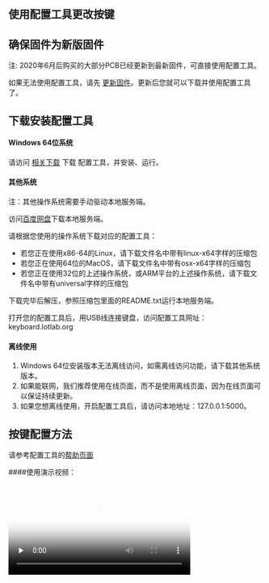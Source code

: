 使用配置工具更改按键
------------

确保固件为新版固件
-----------
注: 2020年6月后购买的大部分PCB已经更新到最新固件，可直接使用配置工具。

如果无法使用配置工具，请先 [更新固件](upgrade.md)。更新后您就可以下载并使用配置工具了。

下载安装配置工具
------------

#### Windows 64位系统

请访问 [相关下载](download.md) 下载 配置工具，并安装、运行。


#### 其他系统

注：其他操作系统需要手动驱动本地服务端。

访问[百度网盘](https://eyun.baidu.com/s/3c3X2Zmw)下载本地服务端。 

请根据您使用的操作系统下载对应的配置工具：

- 若您正在使用x86-64的Linux，请下载文件名中带有linux-x64字样的压缩包
- 若您正在使用64位的MacOS，请下载文件名中带有osx-x64字样的压缩包
- 若您正在使用32位的上述操作系统，或ARM平台的上述操作系统，请下载文件名中带有universal字样的压缩包

下载完毕后解压，参照压缩包里面的README.txt运行本地服务端。

打开您的配置工具后，用USB线连接键盘，访问配置工具网址：
keyboard.lotlab.org

#### 离线使用

1. Windows 64位安装版本无法离线访问，如需离线访问功能，请下载其他系统版本。
2. 如果能联网，我们推荐使用在线页面，而不是使用离线页面，因为在线页面可以保证持续更新。
3. 如果您想离线使用，开启配置工具后，请访问本地地址：127.0.0.1:5000。

按键配置方法
----------

请参考配置工具的[帮助页面](https://keyboard.lotlab.org/help)

####使用演示视频：

<video id="video" width="360px" height="auto" controls="controls" preload="none" poster="http://glab.online/wp-content/uploads/2019/10/favicon.png">
<source id="mp4" src="http://glab.online/down/lkb-configurator.mp4" type="video/mp4">
  您的浏览器不支持播放此视频
</video>